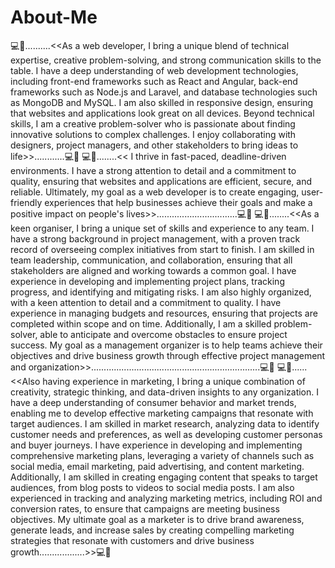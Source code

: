 # About-Me
💻👾..........<<As a web developer, I bring a unique blend of technical expertise, creative problem-solving, and strong communication skills to the table. I have a deep understanding of web development technologies, including front-end frameworks such as React and Angular, back-end frameworks such as Node.js and Laravel, and database technologies such as MongoDB and MySQL. I am also skilled in responsive design, ensuring that websites and applications look great on all devices. Beyond technical skills, I am a creative problem-solver who is passionate about finding innovative solutions to complex challenges. I enjoy collaborating with designers, project managers, and other stakeholders to bring ideas to life>>............💻👾
💻👾........<< I thrive in fast-paced, deadline-driven environments. I have a strong attention to detail and a commitment to quality, ensuring that websites and applications are efficient, secure, and reliable. Ultimately, my goal as a web developer is to create engaging, user-friendly experiences that help businesses achieve their goals and make a positive impact on people's lives>>................................💻👾
💻👾........<<As a keen organiser, I bring a unique set of skills and experience to any team. I have a strong background in project management, with a proven track record of overseeing complex initiatives from start to finish. I am skilled in team leadership, communication, and collaboration, ensuring that all stakeholders are aligned and working towards a common goal. I have experience in developing and implementing project plans, tracking progress, and identifying and mitigating risks. I am also highly organized, with a keen attention to detail and a commitment to quality. I have experience in managing budgets and resources, ensuring that projects are completed within scope and on time. Additionally, I am a skilled problem-solver, able to anticipate and overcome obstacles to ensure project success. My goal as a management organizer is to help teams achieve their objectives and drive business growth through effective project management and organization>>...................................................................💻👾
💻👾......<<Also having experience in marketing, I bring a unique combination of creativity, strategic thinking, and data-driven insights to any organization. I have a deep understanding of consumer behavior and market trends, enabling me to develop effective marketing campaigns that resonate with target audiences. I am skilled in market research, analyzing data to identify customer needs and preferences, as well as developing customer personas and buyer journeys. I have experience in developing and implementing comprehensive marketing plans, leveraging a variety of channels such as social media, email marketing, paid advertising, and content marketing. Additionally, I am skilled in creating engaging content that speaks to target audiences, from blog posts to videos to social media posts. I am also experienced in tracking and analyzing marketing metrics, including ROI and conversion rates, to ensure that campaigns are meeting business objectives. My ultimate goal as a marketer is to drive brand awareness, generate leads, and increase sales by creating compelling marketing strategies that resonate with customers and drive business growth..................>>💻👾
